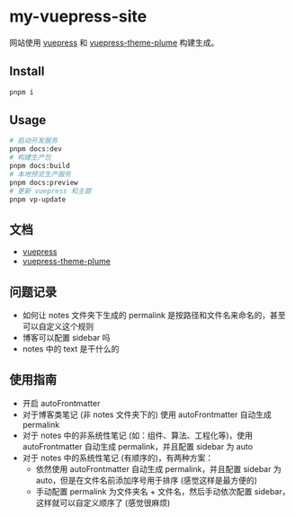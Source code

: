 # my-vuepress-site

网站使用 [vuepress](https://vuepress.vuejs.org/) 和 [vuepress-theme-plume](https://github.com/pengzhanbo/vuepress-theme-plume) 构建生成。

## Install

```sh
pnpm i
```

## Usage

```sh
# 启动开发服务
pnpm docs:dev
# 构建生产包
pnpm docs:build
# 本地预览生产服务
pnpm docs:preview
# 更新 vuepress 和主题
pnpm vp-update
```

## 文档

- [vuepress](https://vuepress.vuejs.org/)
- [vuepress-theme-plume](https://theme-plume.vuejs.press/)

## 问题记录

- 如何让 notes 文件夹下生成的 permalink 是按路径和文件名来命名的，甚至可以自定义这个规则
- 博客可以配置 sidebar 吗
- notes 中的 text 是干什么的

## 使用指南
- 开启 autoFrontmatter
- 对于博客类笔记 (非 notes 文件夹下的) 使用 autoFrontmatter 自动生成 permalink
- 对于 notes 中的非系统性笔记 (如：组件、算法、工程化等)，使用 autoFrontmatter 自动生成 permalink，并且配置 sidebar 为 auto
- 对于 notes 中的系统性笔记 (有顺序的)，有两种方案：
  - 依然使用 autoFrontmatter 自动生成 permalink，并且配置 sidebar 为 auto，但是在文件名前添加序号用于排序 (感觉这样是最方便的)
  - 手动配置 permalink 为文件夹名 + 文件名，然后手动依次配置 sidebar，这样就可以自定义顺序了 (感觉很麻烦)